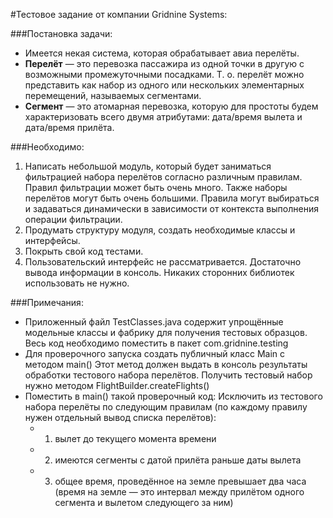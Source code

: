 #Тестовое задание от компании Gridnine Systems:

###Постановка задачи:
+ Имеется некая система, которая обрабатывает авиа перелёты.
+ **Перелёт** — это перевозка пассажира из одной точки в другую с возможными промежуточными посадками. Т. о. перелёт можно представить как набор из одного или нескольких элементарных перемещений, называемых сегментами.
+ **Сегмент** — это атомарная перевозка, которую для простоты будем характеризовать всего двумя атрибутами: дата/время вылета и дата/время прилёта.

###Необходимо: 
1. Написать небольшой модуль, который будет заниматься фильтрацией набора перелётов согласно различным правилам. Правил фильтрации может быть очень много. Также наборы перелётов могут быть очень большими. Правила могут выбираться и задаваться динамически в зависимости от контекста выполнения операции фильтрации.
2. Продумать структуру модуля, создать необходимые классы и интерфейсы.
3. Покрыть свой код тестами.
4. Пользовательский интерфейс не рассматривается. Достаточно вывода информации в консоль. Никаких сторонних библиотек использовать не нужно.

###Примечания:
+ Приложенный файл TestClasses.java содержит упрощённые модельные классы и фабрику для получения тестовых образцов. Весь код необходимо поместить в пакет com.gridnine.testing
+ Для проверочного запуска создать публичный класс Main c методом main() Этот метод должен выдать в консоль результаты обработки тестового набора перелётов. Получить тестовый набор нужно методом FlightBuilder.createFlights()
+ Поместить в main() такой проверочный код: Исключить из тестового набора перелёты по следующим правилам (по каждому правилу нужен отдельный вывод списка перелётов):
    + 1.	вылет до текущего момента времени
    + 2.	имеются сегменты с датой прилёта раньше даты вылета
    + 3.	общее время, проведённое на земле превышает два часа (время на земле — это интервал между прилётом одного сегмента и вылетом следующего за ним)